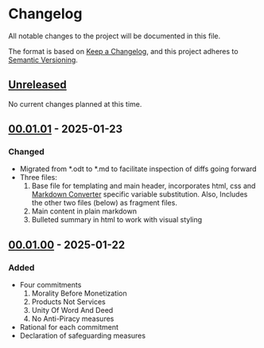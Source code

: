 # Changelog

All notable changes to the project will be documented in this file.

The format is based on [Keep a Changelog](https://keepachangelog.com/en/1.1.0/),
and this project adheres to [Semantic Versioning](https://semver.org/spec/v2.0.0.html).

## [Unreleased]

No current changes planned at this time.

## [00.01.01] - 2025-01-23

### Changed

- Migrated from *.odt to *.md to facilitate inspection of diffs going forward
- Three files:
    1. Base file for templating and main header, incorporates html, css and [Markdown Converter](https://marketplace.visualstudio.com/items?itemName=manuth.markdown-converter) specific variable substitution. Also, Includes the other two files (below) as fragment files.
    2. Main content in plain markdown
    3. Bulleted summary in html to work with visual styling

## [00.01.00] - 2025-01-22

### Added

- Four commitments
    1. Morality Before Monetization
    2. Products Not Services
    3. Unity Of Word And Deed
    4. No Anti-Piracy measures
- Rational for each commitment
- Declaration of safeguarding measures

[00.01.01]: https://github.com/Nice-Things-Media/Commitment/commit/8e272e6177abd49b14964122ec4add058630e190
[00.01.00]: https://github.com/Nice-Things-Media/Commitment/commit/d2cb014b7f921bdf1e88abf2a11390794ffedc56
[Unreleased]: https://github.com/Nice-Things-Media/Commitment/Changelog.md
